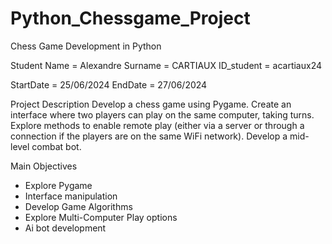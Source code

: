 # Python_Chessgame_Project
Chess Game Development in Python

Student
Name = Alexandre
Surname = CARTIAUX
ID_student = acartiaux24

StartDate = 25/06/2024 
EndDate = 27/06/2024

Project Description 
    Develop a chess game using Pygame. Create an interface where two players can play on the same computer, taking turns. Explore methods to enable remote play (either via a server or through a connection if the players are on the same WiFi network). Develop a mid-level combat bot.


Main Objectives
- Explore Pygame
- Interface manipulation
- Develop Game Algorithms
- Explore Multi-Computer Play options
- Ai bot development

